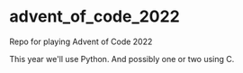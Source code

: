 # advent_of_code_2022
Repo for playing Advent of Code 2022

This year we'll use Python. And possibly one or
two using C.
